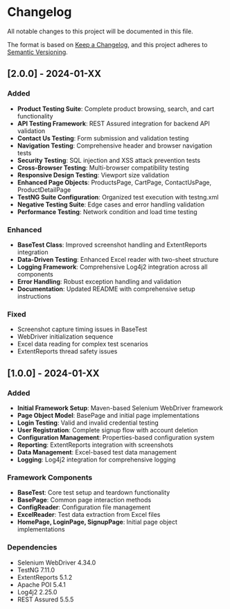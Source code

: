 # Changelog

All notable changes to this project will be documented in this file.

The format is based on [Keep a Changelog](https://keepachangelog.com/en/1.0.0/),
and this project adheres to [Semantic Versioning](https://semver.org/spec/v2.0.0.html).

## [2.0.0] - 2024-01-XX

### Added
- **Product Testing Suite**: Complete product browsing, search, and cart functionality
- **API Testing Framework**: REST Assured integration for backend API validation
- **Contact Us Testing**: Form submission and validation testing
- **Navigation Testing**: Comprehensive header and browser navigation tests
- **Security Testing**: SQL injection and XSS attack prevention tests
- **Cross-Browser Testing**: Multi-browser compatibility testing
- **Responsive Design Testing**: Viewport size validation
- **Enhanced Page Objects**: ProductsPage, CartPage, ContactUsPage, ProductDetailPage
- **TestNG Suite Configuration**: Organized test execution with testng.xml
- **Negative Testing Suite**: Edge cases and error handling validation
- **Performance Testing**: Network condition and load time testing

### Enhanced
- **BaseTest Class**: Improved screenshot handling and ExtentReports integration
- **Data-Driven Testing**: Enhanced Excel reader with two-sheet structure
- **Logging Framework**: Comprehensive Log4j2 integration across all components
- **Error Handling**: Robust exception handling and validation
- **Documentation**: Updated README with comprehensive setup instructions

### Fixed
- Screenshot capture timing issues in BaseTest
- WebDriver initialization sequence
- Excel data reading for complex test scenarios
- ExtentReports thread safety issues

## [1.0.0] - 2024-01-XX

### Added
- **Initial Framework Setup**: Maven-based Selenium WebDriver framework
- **Page Object Model**: BasePage and initial page implementations
- **Login Testing**: Valid and invalid credential testing
- **User Registration**: Complete signup flow with account deletion
- **Configuration Management**: Properties-based configuration system
- **Reporting**: ExtentReports integration with screenshots
- **Data Management**: Excel-based test data management
- **Logging**: Log4j2 integration for comprehensive logging

### Framework Components
- **BaseTest**: Core test setup and teardown functionality
- **BasePage**: Common page interaction methods
- **ConfigReader**: Configuration file management
- **ExcelReader**: Test data extraction from Excel files
- **HomePage, LoginPage, SignupPage**: Initial page object implementations

### Dependencies
- Selenium WebDriver 4.34.0
- TestNG 7.11.0
- ExtentReports 5.1.2
- Apache POI 5.4.1
- Log4j2 2.25.0
- REST Assured 5.5.5